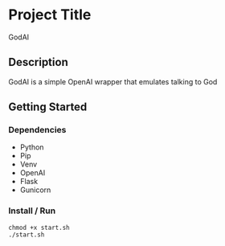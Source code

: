 # Project Title

GodAI

## Description

GodAI is a simple OpenAI wrapper that emulates talking to God

## Getting Started

### Dependencies

* Python
* Pip
* Venv
* OpenAI
* Flask
* Gunicorn

### Install / Run
```
chmod +x start.sh
./start.sh
```


